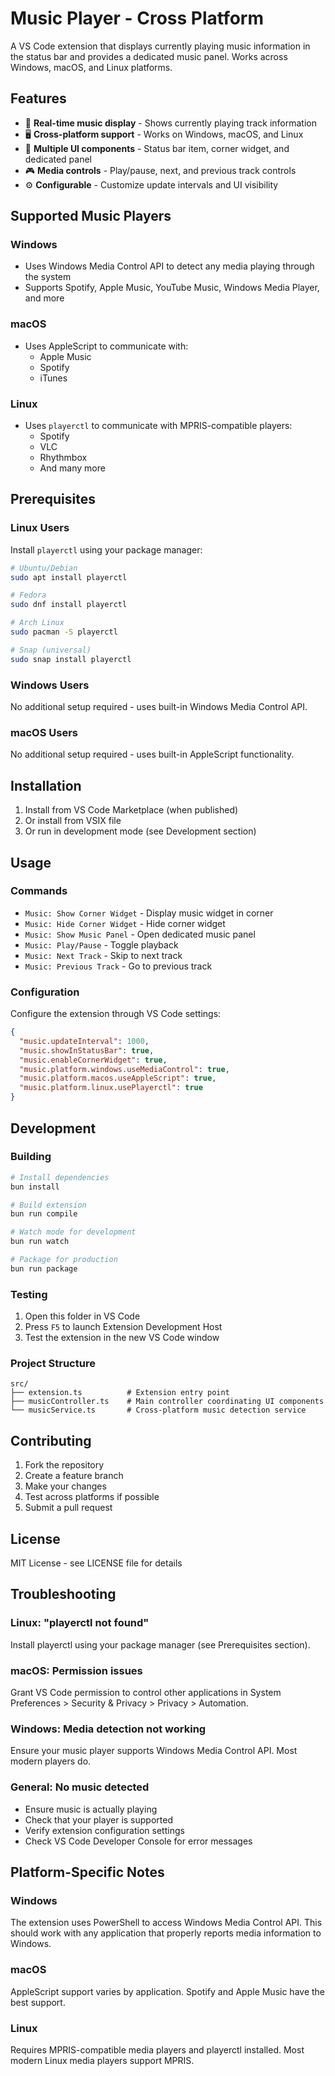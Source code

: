# Music Player - Cross Platform

A VS Code extension that displays currently playing music information in the status bar and provides a dedicated music panel. Works across Windows, macOS, and Linux platforms.

## Features

- 🎵 **Real-time music display** - Shows currently playing track information
- 🖥️ **Cross-platform support** - Works on Windows, macOS, and Linux
- 📱 **Multiple UI components** - Status bar item, corner widget, and dedicated panel
- 🎮 **Media controls** - Play/pause, next, and previous track controls
- ⚙️ **Configurable** - Customize update intervals and UI visibility

## Supported Music Players

### Windows

- Uses Windows Media Control API to detect any media playing through the system
- Supports Spotify, Apple Music, YouTube Music, Windows Media Player, and more

### macOS

- Uses AppleScript to communicate with:
  - Apple Music
  - Spotify
  - iTunes

### Linux

- Uses `playerctl` to communicate with MPRIS-compatible players:
  - Spotify
  - VLC
  - Rhythmbox
  - And many more

## Prerequisites

### Linux Users

Install `playerctl` using your package manager:

```bash
# Ubuntu/Debian
sudo apt install playerctl

# Fedora
sudo dnf install playerctl

# Arch Linux
sudo pacman -S playerctl

# Snap (universal)
sudo snap install playerctl
```

### Windows Users

No additional setup required - uses built-in Windows Media Control API.

### macOS Users

No additional setup required - uses built-in AppleScript functionality.

## Installation

1. Install from VS Code Marketplace (when published)
2. Or install from VSIX file
3. Or run in development mode (see Development section)

## Usage

### Commands

- `Music: Show Corner Widget` - Display music widget in corner
- `Music: Hide Corner Widget` - Hide corner widget
- `Music: Show Music Panel` - Open dedicated music panel
- `Music: Play/Pause` - Toggle playback
- `Music: Next Track` - Skip to next track
- `Music: Previous Track` - Go to previous track

### Configuration

Configure the extension through VS Code settings:

```json
{
  "music.updateInterval": 1000,
  "music.showInStatusBar": true,
  "music.enableCornerWidget": true,
  "music.platform.windows.useMediaControl": true,
  "music.platform.macos.useAppleScript": true,
  "music.platform.linux.usePlayerctl": true
}
```

## Development

### Building

```bash
# Install dependencies
bun install

# Build extension
bun run compile

# Watch mode for development
bun run watch

# Package for production
bun run package
```

### Testing

1. Open this folder in VS Code
2. Press `F5` to launch Extension Development Host
3. Test the extension in the new VS Code window

### Project Structure

```
src/
├── extension.ts          # Extension entry point
├── musicController.ts    # Main controller coordinating UI components
└── musicService.ts       # Cross-platform music detection service
```

## Contributing

1. Fork the repository
2. Create a feature branch
3. Make your changes
4. Test across platforms if possible
5. Submit a pull request

## License

MIT License - see LICENSE file for details

## Troubleshooting

### Linux: "playerctl not found"

Install playerctl using your package manager (see Prerequisites section).

### macOS: Permission issues

Grant VS Code permission to control other applications in System Preferences > Security & Privacy > Privacy > Automation.

### Windows: Media detection not working

Ensure your music player supports Windows Media Control API. Most modern players do.

### General: No music detected

- Ensure music is actually playing
- Check that your player is supported
- Verify extension configuration settings
- Check VS Code Developer Console for error messages

## Platform-Specific Notes

### Windows

The extension uses PowerShell to access Windows Media Control API. This should work with any application that properly reports media information to Windows.

### macOS

AppleScript support varies by application. Spotify and Apple Music have the best support.

### Linux

Requires MPRIS-compatible media players and playerctl installed. Most modern Linux media players support MPRIS.
